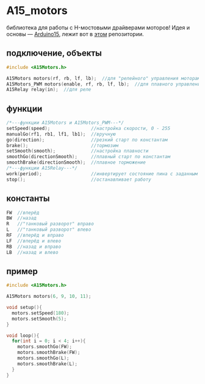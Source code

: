 # A15_motors
библиотека для работы с H-мостовыми драйверами моторов!
Идея и основы — [Arduino15](https://github.com/ArduinoChannel), лежит вот в [этом](https://github.com/ArduinoChannel/A15_motors) репозитории.

## подключение, объекты
```cpp
#include <A15Motors.h>

A15Motors motors(rf, rb, lf, lb);  //для "релейного" управления моторами
A15Motors_PWM motors(enable, rf, rb, lf, lb);  //для плавного управления моторами
A15Relay relay(in);  //для реле
```
## функции
```cpp
/*---функции A15Motors и A15Motors_PWM---*/
setSpeed(speed);               //настройка скорости, 0 - 255
manualGo(rf1, rb1, lf1, lb1);  //вручную
go(direction);                 //резкий старт по константам
brake();                       //тормозим
setSmooth(smooth);             //настройка плавности
smoothGo(directionSmooth);     //плавный старт по константам
smoothBrake(directionSmooth);  //плавное торможение
/*---функции A15Relay---*/
work(period);                  //инвертирует состояние пина с заданным интервалом
stop();                        //останавливает работу
```
## константы
```cpp
FW  //вперёд
BW  //назад
R   //"танковый разворот" вправо
L   //"танковый разворот" влево
RF  //вперёд и вправо
LF  //вперёд и влево
RB  //назад и вправо
LB  //назад и влево
```
## пример
```cpp
#include <A15Motors.h>

A15Motors motors(6, 9, 10, 11);

void setup(){
  motors.setSpeed(180);
  motors.setSmooth(5);
}

void loop(){
  for(int i = 0; i < 4; i++){
    motors.smoothGo(FW);
    motors.smoothBrake(FW);
    motors.smoothGo(L);
    motors.smoothBrake(L);
  }
}
```
